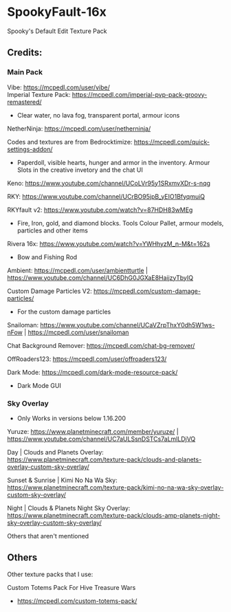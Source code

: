 # SpookyFault-16x
Spooky's Default Edit Texture Pack


## Credits:

### Main Pack

Vibe: https://mcpedl.com/user/vibe/ </br>
Imperial Texture Pack: https://mcpedl.com/imperial-pvp-pack-groovy-remastered/
 - Clear water, no lava fog, transparent portal, armour icons



NetherNinja: https://mcpedl.com/user/netherninja/

Codes and textures are from Bedrocktimize: https://mcpedl.com/quick-settings-addon/
 - Paperdoll, visible hearts, hunger and armor in the inventory. Armour Slots in the creative invetory and the chat UI



Keno: https://www.youtube.com/channel/UCoLVr95y1SRxmvXDr-s-nqg

RKY: https://www.youtube.com/channel/UCrBO95jpB_yEIO1BfyqmuiQ

RKYfault v2: https://www.youtube.com/watch?v=87HDH83wMEg
 - Fire, Iron, gold, and diamond blocks. Tools Colour Pallet, armour models, particles and other items

Rivera 16x: https://www.youtube.com/watch?v=YWHhyzM_n-M&t=162s
 - Bow and Fishing Rod



Ambient: https://mcpedl.com/user/ambientturtle | https://www.youtube.com/channel/UC6DhG0JGXaE8HaijzyTbyIQ

Custom Damage Particles V2: https://mcpedl.com/custom-damage-particles/
 - For the custom damage particles


Snailoman: https://www.youtube.com/channel/UCaVZrpThxY0dh5W1ws-nFow | https://mcpedl.com/user/snailoman

Chat Background Remover: https://mcpedl.com/chat-bg-remover/


OffRoaders123: https://mcpedl.com/user/offroaders123/

Dark Mode: https://mcpedl.com/dark-mode-resource-pack/
 - Dark Mode GUI


### Sky Overlay
 - Only Works in versions below 1.16.200

Yuruze: https://www.planetminecraft.com/member/yuruze/ | https://www.youtube.com/channel/UC7aULSsnDSTCs7aLmlLDjVQ

Day | Clouds and Planets Overlay: https://www.planetminecraft.com/texture-pack/clouds-and-planets-overlay-custom-sky-overlay/

Sunset & Sunrise | Kimi No Na Wa Sky: https://www.planetminecraft.com/texture-pack/kimi-no-na-wa-sky-overlay-custom-sky-overlay/

Night | Clouds & Planets Night Sky Overlay: https://www.planetminecraft.com/texture-pack/clouds-amp-planets-night-sky-overlay-custom-sky-overlay/


Others that aren't mentioned

## Others

Other texture packs that I use:

Custom Totems Pack For Hive Treasure Wars
 - https://mcpedl.com/custom-totems-pack/
